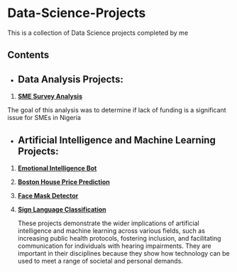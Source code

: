 # Data-Science-Projects
This is a collection of Data Science projects completed by me

## Contents

* ## Data Analysis Projects:
1. **[SME Survey Analysis](https://github.com/victory-lelekumo/Data-Science-Projects/blob/main/Capstone%20Project%20-%20Analysis%20of%20SME%20Survey%20Data%20by%20Victory%20Lelekumo.ipynb)**

  The goal of this analysis was to determine if lack of funding is a significant issue for SMEs in Nigeria

* ## Artificial Intelligence and Machine Learning Projects:
1. **[Emotional Intelligence Bot]()**
2. **[Boston House Price Prediction]()**
3. **[Face Mask Detector]()**
4. **[Sign Language Classification]()**

   These projects demonstrate the wider implications of artificial intelligence and machine learning across various 
   fields, such as increasing public health protocols, fostering inclusion, and facilitating communication for individuals with 
   hearing impairments. They are important in their disciplines because they show how technology can be used to meet a range of 
   societal and personal demands.
